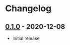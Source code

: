 # Changelog

## [0.1.0] - 2020-12-08
[0.1.0]: https://github.com/mhassan1/yarn-plugin-licenses/compare/cb369b3...v0.1.0

- Initial release
